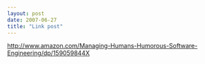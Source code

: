 ```yaml
---
layout: post
date: 2007-06-27
title: "Link post"
---
```

<http://www.amazon.com/Managing-Humans-Humorous-Software-Engineering/dp/159059844X>

